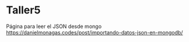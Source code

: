 # Taller5
Página para leer el JSON desde mongo https://danielmonagas.codes/post/importando-datos-json-en-mongodb/
